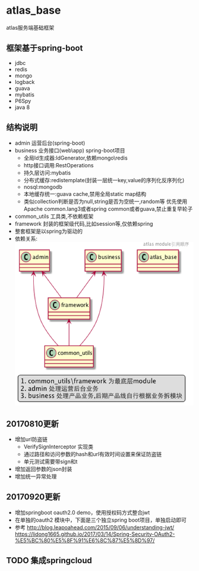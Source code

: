 atlas_base
==========

atlas服务端基础框架

## 框架基于spring-boot
- jdbc
- redis
- mongo
- logback
- guava
- mybatis
- P6Spy
- java 8

## 结构说明
- admin 运营后台(spring-boot)
- business 业务接口(web\app) spring-boot项目
    - 全局Id生成器:IdGenerator,依赖mongo\redis
    - http接口调用:RestOperations
    - 持久层访问:mybatis
    - 分布式缓存:redistemplate(封装一层统一key,value的序列化反序列化)
    - nosql:mongodb
    - 本地缓存统一:guava cache,禁用全局static map结构
    - 类似collection判断是否为null,string是否为空统一,random等
    优先使用Apache common.lang3或者spring common或者guava,禁止重复早轮子
- common_utils 工具类,不依赖框架
- framework 封装的框架级代码,比如session等,仅依赖spring
- 整套框架是以spring为驱动的
- 依赖关系:
![依赖关系](seq-queue.png) 







## 20170810更新
- 增加url防盗链
    - VerifySignInterceptor 实现类
    - 通过路径和访问参数的hash和url有效时间设置来保证防盗链
    - 单元测试需要带sign和t
- 增加返回参数的json封装
- 增加统一异常处理


## 20170920更新
- 增加springboot oauth2.0 demo，使用授权码方式整合jwt
- 在单独的oauth2 模块中，下面是三个独立spring boot项目，单独启动即可
- 参考
   http://blog.leapoahead.com/2015/09/06/understanding-jwt/ 
   https://lidong1665.github.io/2017/03/14/Spring-Security-OAuth2-%E5%BC%80%E5%8F%91%E6%8C%87%E5%8D%97/



## TODO 集成springcloud


